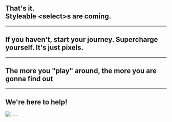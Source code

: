  <!-- .slide: class="title-slide title-slide--top" data-background-color="var(--chateau)" -->
## That's it.<br>Styleable &lt;select&gt;s are coming.
---
<!-- .slide: class="title-slide title-slide--right" -->
## If you haven't, <span style="color: var(--fuschia)">start</span> your journey. <span style="color: var(--selective)">Supercharge</span> yourself. It's <span style="color: var(--blueberry)">just pixels</span>.
---
<!-- .slide: class="title-slide" -->
## The more you <span style="color: var(--fuschia)">"play"</span> around, the more you are gonna <span style="color:var(--chateau)">find out</span>
---
<!-- .slide: class="title-slide title-slide--top" data-background-color="var(--black)" -->
## <span style="color: var(--selective)">We</span>'re here to <span style="color: var(--chateau)">help!</span>
<img class="chrome-logo" src="/shared/images/chrome-logo.svg">
---
<!-- End Section